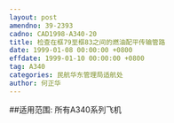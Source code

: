 ```yaml
---
layout: post
amendno: 39-2393
cadno: CAD1998-A340-20
title: 检查在框79至框83之间的燃油配平传输管路
date: 1999-01-08 00:00:00 +0800
effdate: 1999-01-10 00:00:00 +0800
tag: A340
categories: 民航华东管理局适航处
author: 何正华
---
```


##适用范围:
所有A340系列飞机

